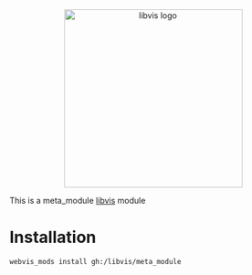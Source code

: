 
<div align="center">
    <img width="312px" alt="libvis logo" src="http://webvis.dev/logo.png"/>
</div>

This is a meta_module [libvis](http://libvis.dev) module

# Installation

`webvis_mods install gh:/libvis/meta_module`

